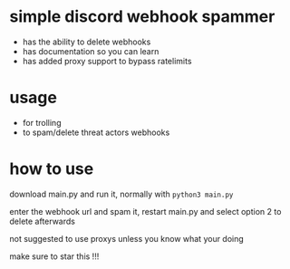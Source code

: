 # simple discord webhook spammer
* has the ability to delete webhooks
* has documentation so you can learn
* has added proxy support to bypass ratelimits
# usage
* for trolling
* to spam/delete threat actors webhooks
# how to use
download main.py and run it, normally with `python3 main.py`

enter the webhook url and spam it, restart main.py and select option 2 to delete afterwards

not suggested to use proxys unless you know what your doing

make sure to star this !!!
